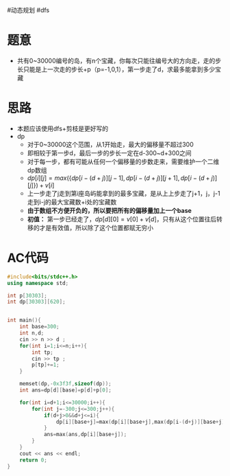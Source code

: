 #动态规划 #dfs 
# 题意
- 共有0~30000编号的岛，有n个宝藏，你每次只能往编号大的方向走，走的步长只能是上一次走的步长+p（p=-1,0,1），第一步走了d，求最多能拿到多少宝藏
# 思路
- 本题应该使用dfs+剪枝是更好写的
- dp
	- 对于0~30000这个范围，从1开始走，最大的偏移量不超过300
	- 即相较于第一步d，最后一步的步长一定在d-300~d+300之间
	- 对于每一步，都有可能从任何一个偏移量的步数走来，需要维护一个二维dp数组
	- $dp[i][j]=max(\{dp[i-(d+j)][j-1],dp[i-(d+j)][j+1],dp[i-(d+j)][j]\})+v[i]$
	- 上一步走了j走到第i座岛屿能拿到的最多宝藏，是从上上步走了j+1，j，j-1走到i-j的最大宝藏数+i处的宝藏数
	- **由于数组不方便开负的，所以要把所有的偏移量加上一个base**
	- **初值：** 第一步已经走了，$dp[d][0]=v[0]+v[d]$，只有从这个位置往后转移的才是有效值，所以除了这个位置都赋无穷小
# AC代码
```cpp
#include<bits/stdc++.h>
using namespace std;

int p[30303];
int dp[30303][620];


int main(){
    int base=300;
    int n,d;
    cin >> n >> d ;
    for(int i=1;i<=n;i++){
        int tp;
        cin >> tp ;
        p[tp]+=1;
    }

    memset(dp,-0x3f3f,sizeof(dp));
    int ans=dp[d][base]=p[d]+p[0];

    for(int i=d+1;i<=30000;i++){
        for(int j=-300;j<=300;j++){
            if(d+j>0&&d+j<=i){
                dp[i][base+j]=max(dp[i][base+j],max(dp[i-(d+j)][base+j],max(dp[i-(d+j)][base+j-1],dp[i-(d+j)][base+j+1]))+p[i]);
            }
            ans=max(ans,dp[i][base+j]);
        }
    }
    cout << ans << endl;
    return 0;
}   

```